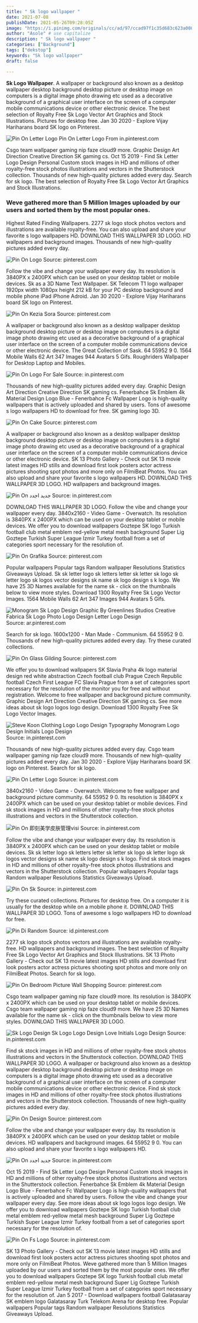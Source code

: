 ```yaml
---
title: " Sk logo wallpaper "
date: 2021-07-08
publishDate: 2021-05-26T09:28:05Z
image: "https://i.pinimg.com/originals/cc/ad/97/ccad97f1c35d683c623a000ae39c92c3.jpg"
author: "Asole" # use capitalize
description: " Sk logo wallpaper "
categories: ["Background"]
tags: ["dekstop"]
keywords: "Sk logo wallpaper"
draft: false

---
```



**Sk Logo Wallpaper**. A wallpaper or background also known as a desktop wallpaper desktop background desktop picture or desktop image on computers is a digital image photo drawing etc used as a decorative background of a graphical user interface on the screen of a computer mobile communications device or other electronic device. The best selection of Royalty Free Sk Logo Vector Art Graphics and Stock Illustrations. Pictures for desktop free. Jan 30 2020 - Explore Vijay Hariharans board SK logo on Pinterest.

![Pin On Letter Logo](https://i.pinimg.com/474x/1a/00/d9/1a00d9fb5ff37bceead096dad06842a3.jpg "Pin On Letter Logo")
Pin On Letter Logo From in.pinterest.com


Csgo team wallpaper gaming nip faze cloud9 more. Graphic Design Art Direction Creative Direction SK gaming cs. Oct 15 2019 - Find Sk Letter Logo Design Personal Custom stock images in HD and millions of other royalty-free stock photos illustrations and vectors in the Shutterstock collection. Thousands of new high-quality pictures added every day. Search for sk logo. The best selection of Royalty Free Sk Logo Vector Art Graphics and Stock Illustrations.

### Weve gathered more than 5 Million Images uploaded by our users and sorted them by the most popular ones.

Highest Rated Finding Wallpapers. 2277 sk logo stock photos vectors and illustrations are available royalty-free. You can also upload and share your favorite s logo wallpapers HD. DOWNLOAD THIS WALLPAPER 3D LOGO. HD wallpapers and background images. Thousands of new high-quality pictures added every day.


![Pin On Logo](https://i.pinimg.com/originals/5a/65/09/5a65095d142ddac79b9608fce66714d9.png "Pin On Logo")
Source: pinterest.com

Follow the vibe and change your wallpaper every day. Its resolution is 3840PX x 2400PX which can be used on your desktop tablet or mobile devices. Sk as a 3D Name Text Wallpaper. SK Telecom T1 logo wallpaper 1920px width 1080px height 212 kB for your PC desktop background and mobile phone iPad iPhone Adroid. Jan 30 2020 - Explore Vijay Hariharans board SK logo on Pinterest.

![Pin On Kezia Sora](https://i.pinimg.com/564x/bf/59/2c/bf592c41e54ee97ba9a6acc346bffbd1.jpg "Pin On Kezia Sora")
Source: pinterest.com

A wallpaper or background also known as a desktop wallpaper desktop background desktop picture or desktop image on computers is a digital image photo drawing etc used as a decorative background of a graphical user interface on the screen of a computer mobile communications device or other electronic device. The Great Collection of Sask. 64 55952 9 0. 1564 Mobile Walls 62 Art 347 Images 944 Avatars 5 Gifs. Roughriders Wallpaper for Desktop Laptop and Mobiles.

![Pin On Logo For Sale](https://i.pinimg.com/originals/08/cd/80/08cd804a7691c9454bc96b7a45928f7d.jpg "Pin On Logo For Sale")
Source: in.pinterest.com

Thousands of new high-quality pictures added every day. Graphic Design Art Direction Creative Direction SK gaming cs. Fenerbahce Sk Emblem 4k Material Design Logo Blue - Fenerbahce Fc Wallpaper Logo is high-quality wallpapers that is actively uploaded and shared by users. Tons of awesome s logo wallpapers HD to download for free. SK gaming logo 3D.

![Pin On Cake](https://i.pinimg.com/originals/fe/e6/dc/fee6dca1f278d1cf4d4bc37fc543a49f.jpg "Pin On Cake")
Source: pinterest.com

A wallpaper or background also known as a desktop wallpaper desktop background desktop picture or desktop image on computers is a digital image photo drawing etc used as a decorative background of a graphical user interface on the screen of a computer mobile communications device or other electronic device. SK 13 Photo Gallery - Check out SK 13 movie latest images HD stills and download first look posters actor actress pictures shooting spot photos and more only on FilmiBeat Photos. You can also upload and share your favorite s logo wallpapers HD. DOWNLOAD THIS WALLPAPER 3D LOGO. HD wallpapers and background images.

![Pin On جديد اجدد](https://i.pinimg.com/474x/2f/c4/0a/2fc40aa73e2644e5bac0b5dbff6184b6.jpg "Pin On جديد اجدد")
Source: in.pinterest.com

DOWNLOAD THIS WALLPAPER 3D LOGO. Follow the vibe and change your wallpaper every day. 3840x2160 - Video Game - Overwatch. Its resolution is 3840PX x 2400PX which can be used on your desktop tablet or mobile devices. We offer you to download wallpapers Goztepe SK logo Turkish football club metal emblem red-yellow metal mesh background Super Lig Goztepe Turkish Super League Izmir Turkey football from a set of categories sport necessary for the resolution of.

![Pin On Grafika](https://i.pinimg.com/originals/31/94/b6/3194b66990636d00d0bcd3fb486e402e.png "Pin On Grafika")
Source: pinterest.com

Popular wallpapers Popular tags Random wallpaper Resolutions Statistics Giveaways Upload. Sk sk letter logo sk letters letter sk letter sk logo sk letter logo sk logos vector designs sk name sk logo design s k logo. We have 25 3D Names available for the name sk - click on the thumbnails below to view more styles. Download 1300 Royalty Free Sk Logo Vector Images. 1564 Mobile Walls 62 Art 347 Images 944 Avatars 5 Gifs.

![Monogram Sk Logo Design Graphic By Greenlines Studios Creative Fabrica Sk Logo Photo Logo Design Letter Logo Design](https://i.pinimg.com/originals/ba/5b/63/ba5b6315901aa7fe4fd5201e6cc9e97f.jpg "Monogram Sk Logo Design Graphic By Greenlines Studios Creative Fabrica Sk Logo Photo Logo Design Letter Logo Design")
Source: ar.pinterest.com

Search for sk logo. 1600x1200 - Man Made - Communism. 64 55952 9 0. Thousands of new high-quality pictures added every day. Try these curated collections.

![Pin On Glass Gilding](https://i.pinimg.com/originals/95/1b/8b/951b8b8092b34ad33ff2885019e811c8.jpg "Pin On Glass Gilding")
Source: pinterest.com

We offer you to download wallpapers SK Slavia Praha 4k logo material design red white abstraction Czech football club Prague Czech Republic football Czech First League FС Slavia Prague from a set of categories sport necessary for the resolution of the monitor you for free and without registration. Welcome to free wallpaper and background picture community. Graphic Design Art Direction Creative Direction SK gaming cs. See more ideas about sk logo logos logo design. Download 1300 Royalty Free Sk Logo Vector Images.

![Steve Koon Clothing Logo Logo Design Typography Monogram Logo Design Initials Logo Design](https://i.pinimg.com/originals/a0/a4/5e/a0a45e66568d697c2686ac575d00d828.png "Steve Koon Clothing Logo Logo Design Typography Monogram Logo Design Initials Logo Design")
Source: in.pinterest.com

Thousands of new high-quality pictures added every day. Csgo team wallpaper gaming nip faze cloud9 more. Thousands of new high-quality pictures added every day. Jan 30 2020 - Explore Vijay Hariharans board SK logo on Pinterest. Search for sk logo.

![Pin On Letter Logo](https://i.pinimg.com/474x/1a/00/d9/1a00d9fb5ff37bceead096dad06842a3.jpg "Pin On Letter Logo")
Source: in.pinterest.com

3840x2160 - Video Game - Overwatch. Welcome to free wallpaper and background picture community. 64 55952 9 0. Its resolution is 3840PX x 2400PX which can be used on your desktop tablet or mobile devices. Find sk stock images in HD and millions of other royalty-free stock photos illustrations and vectors in the Shutterstock collection.

![Pin On 即刻美学皮肤管理visi](https://i.pinimg.com/originals/7a/ac/0b/7aac0bcc7718a579bf405af059586ff4.png "Pin On 即刻美学皮肤管理visi")
Source: in.pinterest.com

Follow the vibe and change your wallpaper every day. Its resolution is 3840PX x 2400PX which can be used on your desktop tablet or mobile devices. Sk sk letter logo sk letters letter sk letter sk logo sk letter logo sk logos vector designs sk name sk logo design s k logo. Find sk stock images in HD and millions of other royalty-free stock photos illustrations and vectors in the Shutterstock collection. Popular wallpapers Popular tags Random wallpaper Resolutions Statistics Giveaways Upload.

![Pin On Sk](https://i.pinimg.com/474x/fe/e0/91/fee091905d99c768852965762746a5fd.jpg "Pin On Sk")
Source: in.pinterest.com

Try these curated collections. Pictures for desktop free. On a computer it is usually for the desktop while on a mobile phone it. DOWNLOAD THIS WALLPAPER 3D LOGO. Tons of awesome s logo wallpapers HD to download for free.

![Pin Di Random](https://i.pinimg.com/474x/01/fc/37/01fc37eb161b73b4b4d5e2fe16084a3f.jpg "Pin Di Random")
Source: id.pinterest.com

2277 sk logo stock photos vectors and illustrations are available royalty-free. HD wallpapers and background images. The best selection of Royalty Free Sk Logo Vector Art Graphics and Stock Illustrations. SK 13 Photo Gallery - Check out SK 13 movie latest images HD stills and download first look posters actor actress pictures shooting spot photos and more only on FilmiBeat Photos. Search for sk logo.

![Pin On Bedroom Picture Wall Shopping](https://i.pinimg.com/originals/63/e1/c2/63e1c20c1e0a01448ae0795cbf44bcef.jpg "Pin On Bedroom Picture Wall Shopping")
Source: pinterest.com

Csgo team wallpaper gaming nip faze cloud9 more. Its resolution is 3840PX x 2400PX which can be used on your desktop tablet or mobile devices. Csgo team wallpaper gaming nip faze cloud9 more. We have 25 3D Names available for the name sk - click on the thumbnails below to view more styles. DOWNLOAD THIS WALLPAPER 3D LOGO.

![Sk Logo Design Sk Logo Logo Design Love Initials Logo Design](https://i.pinimg.com/originals/a2/9d/cb/a29dcb840b9ee57ccb92b0acd0e6949c.jpg "Sk Logo Design Sk Logo Logo Design Love Initials Logo Design")
Source: in.pinterest.com

Find sk stock images in HD and millions of other royalty-free stock photos illustrations and vectors in the Shutterstock collection. DOWNLOAD THIS WALLPAPER 3D LOGO. A wallpaper or background also known as a desktop wallpaper desktop background desktop picture or desktop image on computers is a digital image photo drawing etc used as a decorative background of a graphical user interface on the screen of a computer mobile communications device or other electronic device. Find sk stock images in HD and millions of other royalty-free stock photos illustrations and vectors in the Shutterstock collection. Thousands of new high-quality pictures added every day.

![Pin On Design](https://i.pinimg.com/originals/6f/72/c1/6f72c114aeb9747020bca62c940fe9bd.jpg "Pin On Design")
Source: pinterest.com

Follow the vibe and change your wallpaper every day. Its resolution is 3840PX x 2400PX which can be used on your desktop tablet or mobile devices. HD wallpapers and background images. 64 55952 9 0. You can also upload and share your favorite s logo wallpapers HD.

![Pin On جديد اجدد](https://i.pinimg.com/474x/f1/82/d3/f182d3f77c37ca158b9e682126ddf72d.jpg "Pin On جديد اجدد")
Source: in.pinterest.com

Oct 15 2019 - Find Sk Letter Logo Design Personal Custom stock images in HD and millions of other royalty-free stock photos illustrations and vectors in the Shutterstock collection. Fenerbahce Sk Emblem 4k Material Design Logo Blue - Fenerbahce Fc Wallpaper Logo is high-quality wallpapers that is actively uploaded and shared by users. Follow the vibe and change your wallpaper every day. See more ideas about sk logo logos logo design. We offer you to download wallpapers Goztepe SK logo Turkish football club metal emblem red-yellow metal mesh background Super Lig Goztepe Turkish Super League Izmir Turkey football from a set of categories sport necessary for the resolution of.

![Pin On Fs Logo](https://i.pinimg.com/originals/cc/ad/97/ccad97f1c35d683c623a000ae39c92c3.jpg "Pin On Fs Logo")
Source: in.pinterest.com

SK 13 Photo Gallery - Check out SK 13 movie latest images HD stills and download first look posters actor actress pictures shooting spot photos and more only on FilmiBeat Photos. Weve gathered more than 5 Million Images uploaded by our users and sorted them by the most popular ones. We offer you to download wallpapers Goztepe SK logo Turkish football club metal emblem red-yellow metal mesh background Super Lig Goztepe Turkish Super League Izmir Turkey football from a set of categories sport necessary for the resolution of. Jan 5 2017 - Download wallpapers football Galatasaray SK emblem logo Galatasaray Turk Telekom Arena for desktop free. Popular wallpapers Popular tags Random wallpaper Resolutions Statistics Giveaways Upload.

